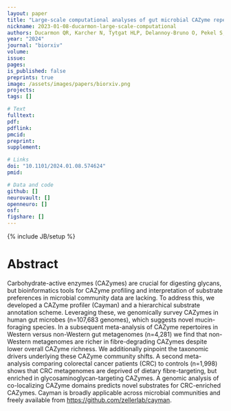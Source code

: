 ```yaml
---
layout: paper
title: "Large-scale computational analyses of gut microbial CAZyme repertoires enabled by Cayman"
nickname: 2023-01-08-ducarmon-large-scale-computational
authors: Ducarmon QR, Karcher N, Tytgat HLP, Delannoy-Bruno O, Pekel S, Springer F, Schudoma C, Zeller G
year: "2024"
journal: "biorxiv"
volume:
issue:
pages:
is_published: false
preprints: true
image: /assets/images/papers/biorxiv.png
projects:
tags: []

# Text
fulltext:
pdf:
pdflink:
pmcid:
preprint:
supplement:

# Links
doi: "10.1101/2024.01.08.574624"
pmid:

# Data and code
github: []
neurovault: []
openneuro: []
osf:
figshare: []
---
```

{% include JB/setup %}

# Abstract

Carbohydrate-active enzymes (CAZymes) are crucial for digesting glycans, but bioinformatics tools for CAZyme profiling and interpretation of substrate preferences in microbial community data are lacking. To address this, we developed a CAZyme profiler (Cayman) and a hierarchical substrate annotation scheme. Leveraging these, we genomically survey CAZymes in human gut microbes (n=107,683 genomes), which suggests novel mucin-foraging species. In a subsequent meta-analysis of CAZyme repertoires in Western versus non-Western gut metagenomes (n=4,281) we find that non-Western metagenomes are richer in fibre-degrading CAZymes despite lower overall CAZyme richness. We additionally pinpoint the taxonomic drivers underlying these CAZyme community shifts. A second meta-analysis comparing colorectal cancer patients (CRC) to controls (n=1,998) shows that CRC metagenomes are deprived of dietary fibre-targeting, but enriched in glycosaminoglycan-targeting CAZymes. A genomic analysis of co-localizing CAZyme domains predicts novel substrates for CRC-enriched CAZymes. Cayman is broadly applicable across microbial communities and freely available from https://github.com/zellerlab/cayman.
